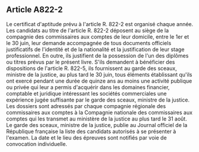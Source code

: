 Article A822-2
----
Le certificat d'aptitude prévu à l'article R. 822-2 est organisé chaque année.
Les candidats au titre de l'article R. 822-2 déposent au siège de la compagnie
des commissaires aux comptes de leur domicile, entre le 1er et le 30 juin, leur
demande accompagnée de tous documents officiels justificatifs de l'identité et
de la nationalité et la justification de leur stage professionnel. En outre, ils
justifient de la possession de l'un des diplômes ou titres prévus par le présent
livre. S'ils demandent à bénéficier des dispositions de l'article R. 822-5, ils
fournissent au garde des sceaux, ministre de la justice, au plus tard le 30
juin, tous éléments établissant qu'ils ont exercé pendant une durée de quinze
ans au moins une activité publique ou privée qui leur a permis d'acquérir dans
les domaines financier, comptable et juridique intéressant les sociétés
commerciales une expérience jugée suffisante par le garde des sceaux, ministre
de la justice. Les dossiers sont adressés par chaque compagnie régionale des
commissaires aux comptes à la Compagnie nationale des commissaires aux comptes
qui les transmet au ministère de la justice au plus tard le 31 août. Le garde
des sceaux, ministre de la justice, publie au Journal officiel de la République
française la liste des candidats autorisés à se présenter à l'examen. La date et
le lieu des épreuves sont notifiés par voie de convocation individuelle.

